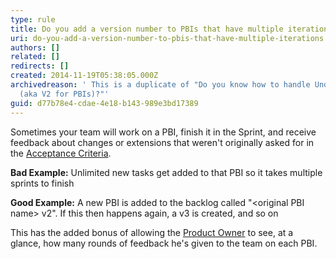 ```yaml
---
type: rule
title: Do you add a version number to PBIs that have multiple iterations
uri: do-you-add-a-version-number-to-pbis-that-have-multiple-iterations
authors: []
related: []
redirects: []
created: 2014-11-19T05:38:05.000Z
archivedreason: ' This is a duplicate of "Do you know how to handle Undone Work
  (aka V2 for PBIs)?"'
guid: d77b78e4-cdae-4e18-b143-989e3bd17389
---
```


Sometimes your team will work on a PBI, finish it in the Sprint, and receive feedback about changes or extensions that weren't originally asked for in the [Acceptance Criteria](/do-your-user-stories-include-acceptance-criteria-%28aka-never-assume-automatic-gold-plating%29).  
<!--endintro-->

**Bad Example:** Unlimited new tasks get added to that PBI so it takes multiple sprints to finish

**Good Example:** A new PBI is added to the backlog called "&lt;original PBI name&gt; v2". If this then happens again, a v3 is created, and so on

This has the added bonus of allowing the [Product Owner](/rules-to-better-product-owners) to see, at a glance, how many rounds of feedback he's given to the team on each PBI.
